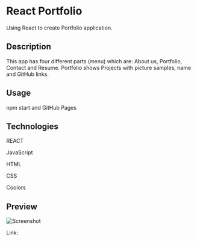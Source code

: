 # React Portfolio

Using React to create Portfolio application. 

## Description

This app has four different parts (menu) which are:
About us, Portfolio, Contact and Resume. 
Portfolio shows Projects with picture samples, name and GitHub links.


## Usage

npm start and GitHub Pages

## Technologies

REACT

JavaScript

HTML

CSS

Coolors


## Preview

![Screenshot]() 

Link: 
